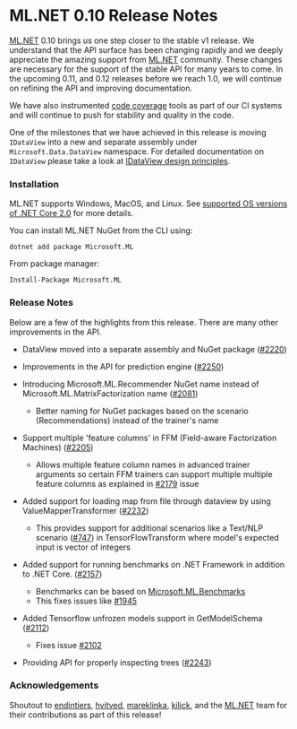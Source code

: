 # ML.NET 0.10 Release Notes

[ML.NET](https://aka.ms/mlnet) 0.10 brings us one step closer to the stable v1 release. We understand that the API surface has been changing rapidly and we deeply appreciate the amazing support from [ML.NET](https://aka.ms/mlnet) community. These changes are necessary for the support of the stable API for many years to come. In the upcoming 0.11, and 0.12 releases before we reach 1.0, we will continue on refining the API and improving documentation.

We have also instrumented [code coverage](https://codecov.io/gh/dotnet/machinelearning) tools as part of our CI systems and will continue to push for stability and quality in the code.

One of the milestones that we have achieved in this release is moving `IDataView` into a new and separate assembly under `Microsoft.Data.DataView` namespace. For detailed documentation on `IDataView` please take a look at [IDataView design principles](https://github.com/dotnet/machinelearning/blob/main/docs/code/IDataViewDesignPrinciples.md).

### Installation

ML.NET supports Windows, MacOS, and Linux. See [supported OS versions of .NET
Core
2.0](https://github.com/dotnet/core/blob/master/release-notes/2.0/2.0-supported-os.md)
for more details.

You can install ML.NET NuGet from the CLI using:
```
dotnet add package Microsoft.ML
```

From package manager:
```
Install-Package Microsoft.ML
```

### Release Notes

Below are a few of the highlights from this release. There are many other improvements in the API.

* DataView moved into a separate assembly and NuGet package
([#2220](https://github.com/dotnet/machinelearning/pull/2220))

* Improvements in the API for prediction engine
([#2250](https://github.com/dotnet/machinelearning/pull/2250))

* Introducing Microsoft.ML.Recommender NuGet name instead of Microsoft.ML.MatrixFactorization name
([#2081](https://github.com/dotnet/machinelearning/pull/2081))
  - Better naming for NuGet packages based on the scenario (Recommendations) instead of the trainer's name

* Support multiple 'feature columns' in FFM (Field-aware Factorization Machines)
([#2205](https://github.com/dotnet/machinelearning/pull/2205))
  - Allows multiple feature column names in advanced trainer arguments so certain FFM trainers can support multiple multiple feature columns as explained in [#2179](https://github.com/dotnet/machinelearning/issues/2179) issue

* Added support for loading map from file through dataview by using ValueMapperTransformer
([#2232](https://github.com/dotnet/machinelearning/pull/2232))
  - This provides support for additional scenarios like a Text/NLP scenario ([#747](https://github.com/dotnet/machinelearning/issues/747)) in TensorFlowTransform where model's expected input is vector of integers

* Added support for running benchmarks on .NET Framework in addition to .NET Core.
([#2157](https://github.com/dotnet/machinelearning/pull/2157))
  - Benchmarks can be based on [Microsoft.ML.Benchmarks](https://github.com/dotnet/machinelearning/tree/main/test/Microsoft.ML.Benchmarks)
  - This fixes issues like [#1945](https://github.com/dotnet/machinelearning/issues/1945)

* Added Tensorflow unfrozen models support in GetModelSchema
([#2112](https://github.com/dotnet/machinelearning/pull/2112))
  - Fixes issue [#2102](https://github.com/dotnet/machinelearning/issues/2102)

* Providing API for properly inspecting trees ([#2243](https://github.com/dotnet/machinelearning/pull/2243))

### Acknowledgements

Shoutout to [endintiers](https://github.com/endintiers),
[hvitved](https://github.com/hvitved),
[mareklinka](https://github.com/mareklinka), [kilick](https://github.com/kilick), and the [ML.NET](https://aka.ms/mlnet) team for their
contributions as part of this release!